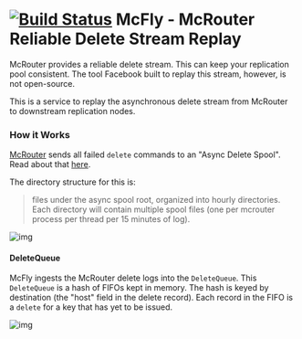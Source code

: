 # [![Build Status](https://travis-ci.com/djmetzle/mcfly.svg?branch=master)](https://travis-ci.com/djmetzle/mcfly) McFly - McRouter Reliable Delete Stream Replay

McRouter provides a reliable delete stream. This can keep your replication
pool consistent. The tool Facebook built to replay this stream, however, is
not open-source.

This is a service to replay the asynchronous delete stream from
McRouter to downstream replication nodes.

### How it Works

[McRouter](https://github.com/facebook/mcrouter) sends all failed `delete` commands to an "Async Delete Spool".
Read about that [here](https://github.com/facebook/mcrouter/wiki/Features#reliable-delete-stream).

The directory structure for this is:

> files under the async spool root, organized into hourly directories. Each directory will contain multiple spool files (one per mcrouter process per thread per 15 minutes of log).

![img](http://yuml.me/78064931.png)


#### DeleteQueue
McFly ingests the McRouter delete logs into the `DeleteQueue`.
This `DeleteQueue` is a hash of FIFOs kept in memory.
The hash is keyed by destination (the "host" field in the delete record).
Each record in the FIFO is a `delete` for a key that has yet to be issued.

![img](http://yuml.me/e44da816.png)
<!-- https://yuml.me/diagram/scruffy;dir:LR/class/edit/[DeleteQueue],[DeleteQueue]->[Destination%20c],[Destination%20C]->[Delete%20FIFO%20C],[DeleteQueue]->[Destination%20B],[Destination%20B]->[Delet%20e%20FIFO%20B],[DeleteQueue]->[Destination%20A],[Destination%20A]->[Delete%20FIFO%20A] -->

